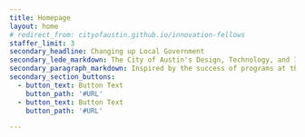 ```yaml
---
title: Homepage
layout: home
# redirect_from: cityofaustin.github.io/innovation-fellows
staffer_limit: 3
secondary_headline: Changing up Local Government
secondary_lede_markdown: The City of Austin's Design, Technology, and Innovation Fellows program provides an opportunity for Austin’s passionate and civic-minded designers and developers to bring the principles, values, and practices of the technology sector into government.
secondary_paragraph_markdown: Inspired by the success of programs at the [Consumer Financial Protection Bureau](#TODO), [18F](#TODO), [Code for America](#TODO), and the [U.S. Digital Service](#TODO), we partner with departments throughout the city to tackle some of their biggest challenges.
secondary_section_buttons:
  - button_text: Button Text
    button_path: '#URL'
  - button_text: Button Text
    button_path: '#URL'

---
```

